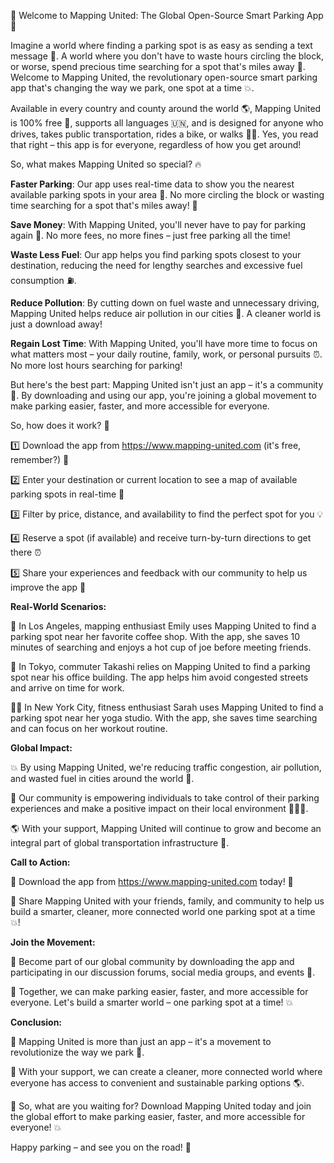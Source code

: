 🎉 Welcome to Mapping United: The Global Open-Source Smart Parking App 🚀

Imagine a world where finding a parking spot is as easy as sending a text message 📱. A world where you don't have to waste hours circling the block, or worse, spend precious time searching for a spot that's miles away 📍. Welcome to Mapping United, the revolutionary open-source smart parking app that's changing the way we park, one spot at a time 💥.

Available in every country and county around the world 🌎, Mapping United is 100% free 🤑, supports all languages 🇺🇳, and is designed for anyone who drives, takes public transportation, rides a bike, or walks 🚴‍♀️. Yes, you read that right – this app is for everyone, regardless of how you get around!

So, what makes Mapping United so special? 🔥

**Faster Parking**: Our app uses real-time data to show you the nearest available parking spots in your area 📍. No more circling the block or wasting time searching for a spot that's miles away! 👋

**Save Money**: With Mapping United, you'll never have to pay for parking again 🤑. No more fees, no more fines – just free parking all the time!

**Waste Less Fuel**: Our app helps you find parking spots closest to your destination, reducing the need for lengthy searches and excessive fuel consumption ⛽️.

**Reduce Pollution**: By cutting down on fuel waste and unnecessary driving, Mapping United helps reduce air pollution in our cities 🌳. A cleaner world is just a download away!

**Regain Lost Time**: With Mapping United, you'll have more time to focus on what matters most – your daily routine, family, work, or personal pursuits ⏰. No more lost hours searching for parking!

But here's the best part: Mapping United isn't just an app – it's a community 🌟. By downloading and using our app, you're joining a global movement to make parking easier, faster, and more accessible for everyone.

So, how does it work? 🔧

1️⃣ Download the app from https://www.mapping-united.com (it's free, remember?) 🤑

2️⃣ Enter your destination or current location to see a map of available parking spots in real-time 📍

3️⃣ Filter by price, distance, and availability to find the perfect spot for you 💡

4️⃣ Reserve a spot (if available) and receive turn-by-turn directions to get there ⏰

5️⃣ Share your experiences and feedback with our community to help us improve the app 🤝

**Real-World Scenarios:**

🚗 In Los Angeles, mapping enthusiast Emily uses Mapping United to find a parking spot near her favorite coffee shop. With the app, she saves 10 minutes of searching and enjoys a hot cup of joe before meeting friends.

🚌 In Tokyo, commuter Takashi relies on Mapping United to find a parking spot near his office building. The app helps him avoid congested streets and arrive on time for work.

🏃‍♀️ In New York City, fitness enthusiast Sarah uses Mapping United to find a parking spot near her yoga studio. With the app, she saves time searching and can focus on her workout routine.

**Global Impact:**

💥 By using Mapping United, we're reducing traffic congestion, air pollution, and wasted fuel in cities around the world 🌆.

💪 Our community is empowering individuals to take control of their parking experiences and make a positive impact on their local environment 👩‍👩‍👧.

🌎 With your support, Mapping United will continue to grow and become an integral part of global transportation infrastructure 🚀.

**Call to Action:**

🎉 Download the app from https://www.mapping-united.com today! 📲

🤝 Share Mapping United with your friends, family, and community to help us build a smarter, cleaner, more connected world one parking spot at a time 💥!

**Join the Movement:**

🌟 Become part of our global community by downloading the app and participating in our discussion forums, social media groups, and events 📅.

💪 Together, we can make parking easier, faster, and more accessible for everyone. Let's build a smarter world – one parking spot at a time! 💥

**Conclusion:**

🌟 Mapping United is more than just an app – it's a movement to revolutionize the way we park 🚀.

💪 With your support, we can create a cleaner, more connected world where everyone has access to convenient and sustainable parking options 🌎.

📲 So, what are you waiting for? Download Mapping United today and join the global effort to make parking easier, faster, and more accessible for everyone! 💥

Happy parking – and see you on the road! 🚗